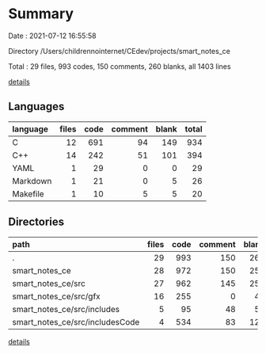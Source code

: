 # Summary

Date : 2021-07-12 16:55:58

Directory /Users/childrennointernet/CEdev/projects/smart_notes_ce

Total : 29 files,  993 codes, 150 comments, 260 blanks, all 1403 lines

[details](details.md)

## Languages
| language | files | code | comment | blank | total |
| :--- | ---: | ---: | ---: | ---: | ---: |
| C | 12 | 691 | 94 | 149 | 934 |
| C++ | 14 | 242 | 51 | 101 | 394 |
| YAML | 1 | 29 | 0 | 0 | 29 |
| Markdown | 1 | 21 | 0 | 5 | 26 |
| Makefile | 1 | 10 | 5 | 5 | 20 |

## Directories
| path | files | code | comment | blank | total |
| :--- | ---: | ---: | ---: | ---: | ---: |
| . | 29 | 993 | 150 | 260 | 1,403 |
| smart_notes_ce | 28 | 972 | 150 | 255 | 1,377 |
| smart_notes_ce/src | 27 | 962 | 145 | 250 | 1,357 |
| smart_notes_ce/src/gfx | 16 | 255 | 0 | 47 | 302 |
| smart_notes_ce/src/includes | 5 | 95 | 48 | 51 | 194 |
| smart_notes_ce/src/includesCode | 4 | 534 | 83 | 125 | 742 |

[details](details.md)